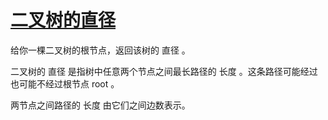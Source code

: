 # [二叉树的直径](https://leetcode.cn/problems/diameter-of-binary-tree/description/?envType=study-plan-v2&envId=top-100-liked)

给你一棵二叉树的根节点，返回该树的 直径 。

二叉树的 直径 是指树中任意两个节点之间最长路径的 长度 。这条路径可能经过也可能不经过根节点 root 。

两节点之间路径的 长度 由它们之间边数表示。

 